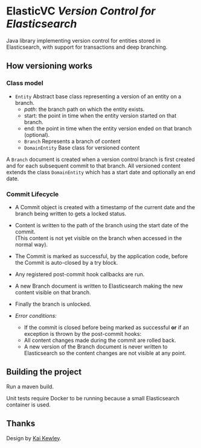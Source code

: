 # ElasticVC _Version Control for Elasticsearch_
Java library implementing version control for entities stored in Elasticsearch, with support for transactions and deep branching.

## How versioning works
### Class model

- `Entity` Abstract base class representing a version of an entity on a branch.
  - _path_: the branch path on which the entity exists. 
  - start: the point in time when the entity version started on that branch.
  - end: the point in time when the entity version ended on that branch (optional).
  - `Branch` Represents a branch of content
  - `DomainEntity` Base class for versioned content


A `Branch` document is created when a version control branch is first created and for each 
subsequent commit to that branch. All versioned content extends the class `DomainEntity` which has a start date and optionally 
an end date.

### Commit Lifecycle
- A Commit object is created with a timestamp of the current date and the branch being written to gets a locked status.
- Content is written to the path of the branch using the start date of the commit.  
  (This content is not yet visible on the branch when accessed in the normal way).
- The Commit is marked as successful, by the application code, before the Commit is auto-closed by a try block.
- Any registered post-commit hook callbacks are run.
- A new Branch document is written to Elasticsearch making the new content visible on that branch.
- Finally the branch is unlocked.

- *Error conditions:* 
  - If the commit is closed before being marked as successful **or** if an exception is thrown by the post-commit hooks:
  - All content changes made during the commit are rolled back.
  - A new version of the Branch document is never written to Elasticsearch so the content changes are not visible at any point.

## Building the project
Run a maven build. 

Unit tests require Docker to be running because a small Elasticsearch container is used.

## Thanks
Design by [Kai Kewley](https://github.com/kaicode).
